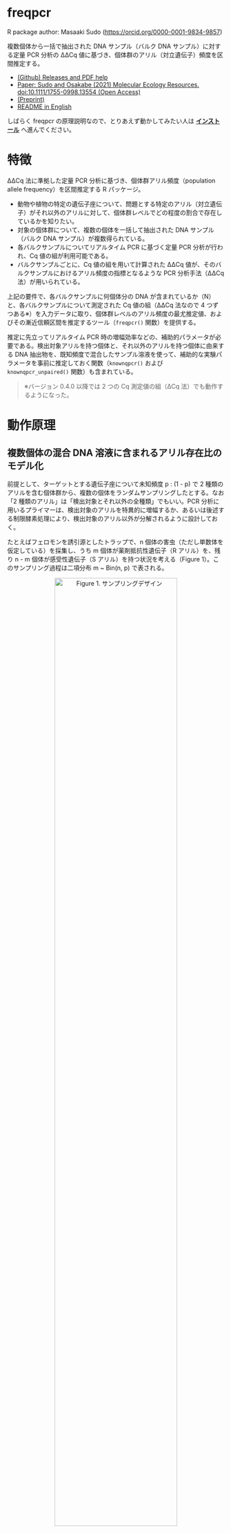 # freqpcr

R package author: Masaaki Sudo (https://orcid.org/0000-0001-9834-9857)

複数個体から一括で抽出された DNA サンプル（バルク DNA サンプル）に対する定量 PCR 分析の ΔΔCq 値に基づき、個体群のアリル（対立遺伝子）頻度を区間推定する。

* [(Github) Releases and PDF help](https://github.com/sudoms/freqpcr/releases/latest)
* [Paper: Sudo and Osakabe (2021) Molecular Ecology Resources. doi:10.1111/1755-0998.13554 (Open Access)]( https://doi.org/10.1111/1755-0998.13554)
* [(Preprint)](https://doi.org/10.1101/2021.01.19.427228)
* [README in English](https://github.com/sudoms/freqpcr/README.md)

しばらく freqpcr の原理説明なので、とりあえず動かしてみたい人は **[インストール](#インストール)** へ進んでください。

# 特徴

ΔΔCq 法に準拠した定量 PCR 分析に基づき、個体群アリル頻度（population allele frequency）を区間推定する R パッケージ。

* 動物や植物の特定の遺伝子座について、問題とする特定のアリル（対立遺伝子）がそれ以外のアリルに対して、個体群レベルでどの程度の割合で存在しているかを知りたい。
* 対象の個体群について、複数の個体を一括して抽出された DNA サンプル（バルク DNA サンプル）が複数得られている。
* 各バルクサンプルについてリアルタイム PCR に基づく定量 PCR 分析が行われ、Cq 値の組が利用可能である。
* バルクサンプルごとに、Cq 値の組を用いて計算された ΔΔCq 値が、そのバルクサンプルにおけるアリル頻度の指標となるような PCR 分析手法（ΔΔCq 法）が用いられている。

上記の要件で、各バルクサンプルに何個体分の DNA が含まれているか（N）と、各バルクサンプルについて測定された Cq 値の組（ΔΔCq 法なので 4 つずつある※）を入力データに取り、個体群レベルのアリル頻度の最尤推定値、およびその漸近信頼区間を推定するツール（`freqpcr()` 関数）を提供する。

推定に先立ってリアルタイム PCR 時の増幅効率などの、補助的パラメータが必要である。検出対象アリルを持つ個体と、それ以外のアリルを持つ個体に由来する DNA 抽出物を、既知頻度で混合したサンプル溶液を使って、補助的な実験パラメータを事前に推定しておく関数（`knownqpcr()` および `knownqpcr_unpaired()` 関数）も含まれている。

> ※バージョン 0.4.0 以降では 2 つの Cq 測定値の組（ΔCq 法）でも動作するようになった。


# 動作原理

## 複数個体の混合 DNA 溶液に含まれるアリル存在比のモデル化

前提として、ターゲットとする遺伝子座について未知頻度 p : (1 - p) で 2 種類のアリルを含む個体群から、複数の個体をランダムサンプリングしたとする。なお「2 種類のアリル」は「検出対象とそれ以外の全種類」でもいい。PCR 分析に用いるプライマーは、検出対象のアリルを特異的に増幅するか、あるいは後述する制限酵素処理により、検出対象のアリル以外が分解されるように設計しておく。

たとえばフェロモンを誘引源としたトラップで、n 個体の害虫（ただし単数体を仮定している）を採集し、うち m 個体が薬剤抵抗性遺伝子（R アリル）を、残り n - m 個体が感受性遺伝子（S アリル）を持つ状況を考える（Figure 1）。このサンプリング過程は二項分布 m \~ Bin(n, p) で表される。

<p align="center">
<img src="./vignettes/figures/freqpcr_vignette_fig01.png" style="width: 75%; height: 75%" alt="Figure 1. サンプリングデザイン" />
</p>

> Figure 1. バルクサンプルの生成過程。未知頻度 p : (1 - p) で 2 種類のアリル、たとえば R（薬剤抵抗性）と S（感受性）を含む個体群を対象に、トラップを仕掛けて個体を採集する。あるトラップで n 個体が得られたとき、これに含まれる R 個体の数は m ~ Bin(n, p) という確率変数で表現される。個体単位ではなくトラップ単位で DNA を一括抽出して定量 PCR 分析を行うと、個体の分離比 m : (n - m) ではなく、バルクサンプルにおけるアリル DNA の含有量である X_R, X_S がデータとして観測される。そこで freqpcr では p と X_R, X_S の関係を、m を潜在変数として介しつつモデル化する。

仮に個体別に遺伝子診断すれば m の値が直接求まるため、頻度 p の推定値や信頼区間を二項分布から計算できる。これが労力的に可能ならば、定量 PCR 分析を行って `freqpcr` を使う必要は特段ない。
しかし p が極めて小さいことが想定される場合、たとえば殺虫剤抵抗性の発達初期段階における R アリルの検出や、穀物の輸入検疫における遺伝子組換え種子の混入率調査などでは、十分に大きな採集数 n を確保しないと、サンプルに全く検出対象のアリルが含まれない（有効な推定値が得られない）可能性が高くなる。必要なサンプルサイズが数百に及ぶ場合、個体別に DNA を抽出して PCR で遺伝子診断を行う手間が増大する。

多数のサンプルから簡易に低頻度のアリルを検出するために、グループテスト（group testing）と呼ばれる統計手法が従来から用いられてきた。まず複数個体から一括で DNA を抽出して、バルクサンプル（bulk sample）と呼ばれるサンプル溶液を作る。通常のグループテストでは、検出対象のアリルを増幅する PCR 反応を行い、各バルクサンプルに少なくとも 1 個体は検出対象が含まれている（陽性）か、全く含まれず PCR 増幅されない（陰性）かを判定した結果を用いる。複数のバルクサンプルについて陽性／陰性である割合を求め、アリル頻度 p の信頼区間の上限を計算する統計手法が、幾つかの先行研究において提唱されている（たとえば Yamamura and Hino 2007）。

一方 `freqpcr` では、各バルクサンプルについて定量 PCR 分析を行い、アリルごとに含まれる DNA 量（Figure 1：変数 X_R, X_S）を定量する。アリル DNA 含有比の指標として、従来より定量 PCR 分析で用いられてきた ΔΔCq 値の概念を用い、それらのバルクサンプルが由来する個体群のアリル頻度の推定値、および信頼区間の上限と下限を最尤推定する。個体群アリル頻度が p であるときに Cq 値の観測結果を得る確率が、生成モデルとして書き下され、このときバルクサンプルごとに含まれるであろう陽性個体の数（m）は、直接観測できない潜在変数として扱われる。



### 個体あたり DNA 収量のばらつき：ガンマ分布およびベータ分布による近似


体サイズの変異や（トラップ上での）死後の DNA 分解といった要因により、バルクサンプルに含まれる個体あたりの DNA 収量は大きくばらつくことがある。`freqpcr` では、バルクサンプルに含まれる陽性個体数の不確実性（二項分布に従う）に加え、バルクサンプルに含まれるアリルごとの DNA 収量（Figure 1 および 2：変数 X_R, X_S）の不確実性を、ガンマ分布という確率分布で近似する手法を採用した。このアイデアについては [Sudo et al. (2021) Journal of Pesticide Science](https://www.jstage.jst.go.jp/article/jpestics/46/2/46_D20-064/_article/-char/en) に詳しい。

ガンマ分布は形状パラメータの設定次第で、生物遺体等において DNA がランダムに分解しており、個体あたり収量が大きくばらつく場合（指数分布）から、生体において DNA 収量が平均値の周りにほぼ正規分布する場合までを、統一的にモデルで表現できる。本パッケージに含まれる `freqpcr()` 関数を用いれば、ガンマ分布の形状パラメータ（k）もアリル頻度 p と同時に推定される。ユーザーは個体ごとの DNA 量のばらつき度合いを知らなくても、アリル頻度の頑健な推定値を得られる。

ガンマ分布が持つ好ましい性質の 1 つが「再生性」である。あるアリルに着目して、各個体が持つ DNA 量が独立にガンマ分布（等しい尺度パラメータを持つ）に従うならば、複数個体まとめたバルクサンプルに含まれる当該アリルの DNA 量もまた、単一のガンマ分布に従う（Figure 2 左）。


<p align="center">
<img src="./vignettes/figures/freqpcr_vignette_fig02.png" style="width: 50%; height: 50%" alt="Figure 2. 個体 DNA 収量のガンマ分布近似とアリル含有比のベータ分布による表現" />
</p>

> Figure 2.（左）バルクサンプルに含まれる R ないし S アリルの量は、1 個体 1 遺伝子座あたりの DNA 収量を、各アリルを持つ個体数分だけ足し合わせた量になる。図は単数体生物 6 個体から DNA 抽出したバルクサンプルにおいて、2 個体が R と仮定した場合である。個体あたりの DNA 収量がガンマ分布 Ga(k = 1, θ = 10^(-6)) に従う確率変数ならば、2 個体分に相当する R アリルの量は Ga(k = 2, θ = 10^(-6)) で表される。一方、4 個体分に相当する S アリルの量は Ga(k = 4, θ = 10^(-6)) に従う。（右）このときバルクサンプルに占める R アリルの割合、すなわち Y_R = X_R / (X_R + X_S) に相当する量は、ベータ分布 Beta(shape1 = 2, shape2 = 4) に従う。


さらにガンマ分布の性質から、バルクサンプル中に含まれる 2 種類のアリル量の比は、ベータ分布という確率分布に従う（Figure 2 右）。`freqpcr()` 関数の標準設定では 2 つのガンマ分布の代わりに、1 つのベータ分布を利用してアリルの含有比を表現する。これは推定の高速化（数秒以内に計算が完了する）に寄与する。

なお Figure 2 に示した DNA 収量（X_R, X_S）やアリル含有比（Y_R）は、各遺伝子型に該当する個体数 m が固定されたときの値であることに注意を要する。実際には m も確率変数なので m = (1, 2, ..., n-1) のそれぞれについて、Beta(m, n - m) の下で実際の Cq 値が観測される確率を求め、尤度関数を定義するのが `freqpcr` の仕様である。以下、Cq 値の組がどのような実験デザインで得られるかを述べてゆく。


---

## 定量 PCR 分析を用いたアリル頻度推定の原理：ΔΔCq 法と RED-ΔΔCq 法

1 つ 1 つのバルクサンプルに含まれる 2 種類のアリルの含有比、すなわちサンプルアリル頻度（sample allele frequency）を測定する実験手法として、現在の `freqpcr` パッケージでは

* RED-ΔΔCq 法：制限酵素によるサンプル前処理を伴う定量 PCR（Osakabe et al. 2017）
* アリル特異的なプライマーセットを用いた定量 PCR による ΔΔCq 法（Maeoka et al. 2020）

の 2 種類の定量 PCR 分析手法（Figures 3, 4）が公式にサポートされている。その他の ΔΔCq や ΔCq に準拠した分析プロトコルでも適用可能なものは多いと思われるので、共同研究のオファーがあれば歓迎する。


### RED-ΔΔCq 法


RED-ΔΔCq 法（ΔΔCq Method with Restriction Enzyme Digestion）では、ターゲット遺伝子座について未知頻度でアリルが混合されている DNA 溶液から、4 本のサンプルを分注する。異なる処理条件・プライマーセットでリアルタイム PCR を行い、ΔΔCq を計算して当該溶液のアリル混合比を求める（Figure 3）。Cq 値や ΔΔCq 値の定義自体は、一般的なリアルタイム PCR のそれら（e.g. Livak & Schmittgen 2001; Vandesompele et al. 2002）と同様である。

RED-ΔΔCq 法の PCR ではターゲット遺伝子座を、アリルとは無関係に増幅するプライマーセットが用いられる。よって DNA 抽出して得たバルクサンプル溶液をそのまま PCR に掛けるならば、(X_R + X_S) の和に相当する量の鋳型 DNA が含まれる。これが control sample である。

一方、分注した溶液の半分については PCR の前に制限酵素で処理し、ターゲット遺伝子座において片方のアリルだけを消去しておく。こちらが digested test sample である。S アリルのごく一部（z）だけが残るように制限酵素で切断すると、ターゲット遺伝子の鋳型量は (X_R + zX_S) 相当となる。従って digested test sample と control sample の鋳型量の商である (X_R + zX_S) / (X_R + X_S) が、z が小さければ R アリルのおよその存在頻度となる。


> 注：制限酵素で切断するアリルは R でも S でもよい。ただし推定精度を上げるためには、個体群において稀であると考えられるアリルを残す（多い方を分解する）とよい。たとえば地域に稀に存在する抵抗性を検出したければ、感受性遺伝子を制限酵素処理する。そのほうが実験処理間で Cq 値に大きな差が現れるようになり、定量 PCR の測定誤差にマスクされにくくなる。

たとえば Osakabe et al. (2017) は、ナミハダニの殺ダニ剤（エトキサゾール）抵抗性遺伝子を定量するために、サンプル溶液を 3 時間、Taq1 酵素で事前処理した。Taq1 は DNA 上の TCGA という塩基配列がある箇所を認識して切断する。エトキサゾール抵抗性はキチン合成酵素遺伝子（CHS1）の塩基配列 TCG ***A*** TT が TCG ***T*** TT に変異して生じるので、酵素処理するとターゲット遺伝子座について、感受性個体由来の DNA が切断されたサンプルを得る。

<p align="center">
<img src="./vignettes/figures/freqpcr_vignette_fig03.png" style="width: 50%; height: 50%" alt="Figure 3. RED-ΔΔCq 法に基づくサンプル中のアリル含有比の測定" />
</p>

> Figure 3. 定量 PCR 分析に基づくバルクサンプル中のアリル含有比の測定 (1) RED-ΔΔCq 法。異なる事前処理（制限酵素処理）を受けたサンプル間で鋳型 DNA 量を比較するための補正基準として、生物体内に一定量が存在する遺伝子（ハウスキーピング遺伝子）を対象とした PCR 増幅を並行して実施している。
> 
> ターゲットの遺伝子座についてもハウスキーピング遺伝子座についても、プライマーセットはアリルを問わずに増幅するものを用いる。ただし制限酵素処理を受けたサンプルでは、ターゲット遺伝子座に S アリルを持つ DNA 分子のみ、サイトが途中で切断されているため増幅対象から外れる。この鋳型 DNA 量の違いが R アリルの頻度、厳密には (X_R + zX_S) / (X_R + X_S) = Y_R + z(1−Y_R) として測定される。
> 
> この (X_R + zX_S) / (X_R + X_S) という値は図中で (X^TD / X^HD) として計算される Cq 値の差分に含まれるが、余計な係数 δ_T が入っている。これは (X^TD / X^HD) / (X^TW / X^HW) という指標を計算することでキャンセルされる。これを対数スケール（PCR のサイクル数）で表現すると Cq 値の「差分の差分」となり、すなわち ΔΔCq 値に他ならない。

ただし、digested test sample と control sample をそれぞれターゲット遺伝子について増幅した結果を、単純に割り算するだけ（Figure 3 の鋳型量でいうと (X^TD / X^TW) に相当する量）では上手く行かない。制限酵素処理に伴って、溶液の量や性質が不随意に変化しうるためだ（Figure 3 で係数 δ_B として表されている量である）。

そこで内部標準、典型的にはハウスキーピング遺伝子（Osakabe et al. 2017 では GAPDH）について増幅した結果（X^HD と X^HW に相当）を用いて、先に各サンプルの鋳型量を補正しておく。鋳型 DNA 量の比は Cq 値（サイクル数。対数スケールである）の差として表現されるので、digested test sample と control sample の各々について、(ターゲット遺伝子の Cq 値)−(ハウスキーピング遺伝子の Cq 値) を計算する。こうした Cq 値の差分（digested test sample では X^TD / X^HD、control sample では X^TW / X^HW に相当する量）のことを ΔCq という。

同じ処理を受けたサンプルでも、生体内での DNA コピー数は遺伝子座によって異なるかもしれない。それぞれ求めた ΔCq 値には、この差が係数 δ_T として残っている。余分な係数を含まない (X_R + zX_S) / (X_R + X_S) に相当する量を得るには、制限酵素あり・なしの条件間で ΔCq 値同士の差分を取ればよい。こうして得られる ΔΔCq 値すなわち (X^TD / X^HD) / (X^TW / X^HW) では、δ_B も δ_T もキャンセルされる。よって RED-ΔΔCq 法は検量線を必要とせず、検査対象である未知溶液のアリル含有比を測定できる。

なお (X_R + zX_S) / (X_R + X_S) は、z が未知な場合はバルクサンプル中のアリル頻度 Y_R = X_R / (X_R + X_S) そのものではなく、近似値である。そこで Osakabe et al. (2017) では、制限酵素処理を長時間行って z を極力小さくすることを推奨した。一方 `freqpcr()` を用いてアリル頻度を推定する場合、z のサイズが多少大きくても既知でさえあれば推定が可能である。むしろ z が小さすぎる（10^{-5} 以下）と、サンプルに R アリルが含まれていない際に「制限酵素処理あり、ターゲット遺伝子」の qPCR に要するサイクルが長すぎて、反応が立ち上がってこない恐れがある。 

### アリル特異的プライマーセットを用いた ΔΔCq 法

Osakabe et al. (2017) の RED-ΔΔCq 法を適用するには、ターゲット遺伝子座について片方のアリルに作用する制限酵素を見つけることが要件である。この制約を取り除くため Maeoka et al. (2020) において、アリル特異的なプライマーセットを用いた ΔΔCq 法による、アリル頻度の測定手法が提案された（Figure 4）。

<p align="center">
<img src="./vignettes/figures/freqpcr_vignette_fig04.png" style="width: 50%; height: 50%" alt="Figure 4. 一般的な ΔΔCq 法に基づくサンプル中のアリル含有比の測定" />
</p>

> Figure 4. 定量 PCR 分析に基づくバルクサンプル中のアリル含有比の測定：(2) アリル特異的プライマーセットを用いた ΔΔCq 法（Maeoka et al. 2020）。
> 
> こちらも (X^TD / X^HD) / (X^TW / X^HW) = Y_R + z(1 − Y_R) で抵抗性アリル頻度を近似する。ただし RED-ΔΔCq 法と異なり、テストサンプルと control sample では由来がそもそも異なるため δ_B は定義せず、代わりに control sample の鋳型 DNA 量を X'_R として記号自体を変えている。


アリル含有比が不明な test sample（制限酵素処理は不要である）の DNA 溶液から、2 本ほど分注してターゲット遺伝子とハウスキーピング遺伝子でリアルタイム PCR 増幅し、Cq 値を測定する。ただし今度は、ターゲット遺伝子を増幅するためのプライマーを、R アリルだけ特異的に増幅するように設計しておく。従ってハウスキーピング遺伝子では X^HD = (X_R + X_S) に相当する量が増幅対象だが、ターゲット遺伝子では X^TD = δ_T(X_R + zX_S) が増幅される。本法における z は、僅かに生じる非特異的な増幅の対象となる S アリルの割合である。

(X^TD / X^HD) には遺伝子座の間での鋳型 DNA 量の比、すなわち δ_T が未だ係数として掛かったままである。これを RED-ΔΔCq 法と同様、control sample を用いてキャンセルする。
アリル特異的プライマーセットを用いた ΔΔCq 法では、RED-ΔΔCq 法で用いられたコントロール、すなわち制限酵素処理を伴わないサンプル溶液自体の代わりに、確実に R と分かっている個体からの DNA 抽出液を control sample に用いる。典型的には、室内飼育で選抜した純系の R 個体を使う。

Control sample において、ハウスキーピング遺伝子では X^HW = X'_R 、ターゲット遺伝子では X^TW = δ_T X'_R が増幅される（反応液の由来が異なるので X ではなく X' としている）。つまり ΔCq 値を計算すれば、そのまま δ_T に相当する量が求められる。最終的に ΔΔCq の形に持ち込むことで、 (X^TD / X^HD) / (X^TW / X^HW) = (X_R + zX_S) / (X_R + X_S) に相当する量を得る。

### ΔCq 法によるアリル頻度の推定

なお δ_T のサイズが既知であれば、test sample だけをターゲット遺伝子とハウスキーピング遺伝子で増幅して X^TD と X^HD を得てから、δ_T に相当する量を差し引くことでもアリル頻度を推定できる。つまり ΔCq 法である。バージョン 0.4.0 において、X^TW と X^HW を欠いたデータセットも受け入れられる仕様に `freqpcr()` 関数が拡張された。

この場合 δ_T（引数 `targetScale`）および、測定された Cq 値が従う正規誤差の標準偏差 σ_c（`sdMeasure`）は、事前に既知頻度のサンプル溶液で推定しておく。下のセクションにある `knownqpcr()` もしくは `knownqpcr_unpaired()` 関数が使える。バルクサンプルの個数が極めて多ければ、未知数として `freqpcr()` 関数内部で推定することは不可能ではないが、よほどの理由がない限り固定値として代入すべきである。ただでさえ X^TW、 X^HW が無いことは推定時のデータ点が半分になることを意味しており、未知パラメータが多いと推定結果に大きなバイアスが生じる。

<p align="center">
<img src="./vignettes/figures/freqpcr_vignette_fig05.png" style="width: 50%; height: 50%" alt="Figure 4. 一般的な ΔΔCq 法に基づくサンプル中のアリル含有比の測定" />
</p>


> Figure 5. 定量 PCR 分析に基づくバルクサンプル中のアリル含有比の測定：(3) ΔCq 法。


## 複数バルクサンプルを用いたアリル頻度の区間推定

Osakabe et al. (2017) と Maeoka et al. (2020) の各論文では、各バルクサンプルに様々な条件でリアルタイム PCR を行い、計算した ΔΔCq 値を、そのバルクサンプルに占める当該アリルの含有比（点推定値）としている。一方 `freqpcr` パッケージは Cq 値に基づく個体群アリル頻度の区間推定を目指しているが、そのためには 1 個体群から取られたバルクサンプルが複数（N）必要である。

一箇所にトラップを複数設置して、トラップごとに DNA 抽出したものを 1 つのバルクサンプルとしてもよいし、あるいは多数の捕獲個体を n 個体ずつまとめて DNA 抽出してもよい。`freqpcr` ではバルクサンプルごとに個体数 n_h  (h = 1, 2, ..., N) が異なってもよいが、各バルクサンプルに何個体含まれるかの記録は必須である。

捕獲した総個体数が等しければ、サンプルを多く分割する（バルクサンプルあたりの個体数を少なくする）ほど信頼区間の幅は狭くなり、高い推定精度を得られる。しかし定量 PCR の検査数が増えるのでコストは増大する。バルクサンプルの分割数に応じた推定精度のシミュレーション結果は、[原著論文の Figure 4](https://onlinelibrary.wiley.com/doi/10.1111/1755-0998.13554#men13554-sec-0015-title) および [ESM1](https://onlinelibrary.wiley.com/doi/10.1111/1755-0998.13554#support-information-section) に示されている。

---

## 2 倍体の取扱いについて

`freqpcr` のモデル構造は、基本的には単数体生物を仮定している。すなわち各個体を構成する各細胞が 1 本の染色体を持ち、1 つのアリル DNA を含む。アリル頻度推定を行う `freqpcr()` 関数は `diploid` というオプション変数を持ち、初期設定は `diploid = FALSE` すなわち単数体であるとして、各個体の DNA 量をモデリングする。

通常の昆虫や脊椎動物は 2倍体、すなわち各細胞が 2 本の染色体を持つ。この場合、`diploid = TRUE` を設定して `freqpcr()` 関数を実行すれば、簡易的に 2 倍体生物を取り扱うことができる。

`freqpcr()` 関数では `N` という変数ベクトルを用いて、バルクサンプルを構成する個体の数を代入する。`diploid = TRUE` でも `diploid = FALSE` でも、`N` は染色体数ではなく個体数として代入する仕様である。たとえば `N = c(8, 8, 8, 6)` と代入すると、単数体であっても 2 倍体であっても合計 30 個体が採集され、これを 8 個体ずつ DNA 抽出したバルクサンプル溶液 3 本と、残る 6 個体を DNA 抽出した溶液 1 本という構成で分析されたことを意味する。

2 倍体生物における個体あたり DNA 収量のモデル表現を、現行の `freqpcr()` では簡略化していることに注意が必要である。詳細は元論文の Appendix S1 に記述されているが、端的にいうと同一個体が持つ 2 セットのアリルの定量が厳密ではない。

本来、2 倍体の 1 個体から得られるアリル DNA 量は、単数体当量のちょうど 2 倍である。とりわけヘテロ個体が持つ R アリルと S アリルの DNA 量は同一であるべきだが、この制約条件を置くとプログラムの計算量が著しく増大する。そこで「2 倍体生物を n 個体採集する」代わりに、「単数体生物を 2n 個体採集したことにする」トリックを用いた。これにより、同一個体から得られた 2 セット分のアリルの DNA 量が、それぞれのセットについて独立同時なガンマ分布に従うようになり、単数体と同じモデルを適用できる。本簡易推定法を用いることで、アリル頻度 p の最尤推定値（点推定値）には影響しないと考えられるが、信頼区間が本来の範囲よりも僅かに広く推定される。

---

## 連続な DNA 量を仮定した freqpcr モデルについて

（執筆中）


---


# 依存パッケージ

* R (>= 3.6)
* cubature (https://cran.r-project.org/package=cubature)

開発環境は Windows 10 上の R 3.6 だが、R 4.1.2 でも動作したとのこと。

# インストール

```R
install.packages("freqpcr", dependencies=TRUE)

library(freqpcr)
packageVersion("freqpcr")
```

もしくは

```R
library(remotes)
install_github("sudoms/freqpcr")

library(freqpcr)
packageVersion("freqpcr")
```

以下のようなエラーメッセージが出て、インストールに失敗することがある。

```R
** byte-compile and prepare package for lazy loading
Error: (converted from warning) package 'cubature' was built under R version 3.6.3
```

依存パッケージ 'cubature' が、[ユーザーの環境よりも新しいバージョンの R でコンパイルされている](https://github.com/r-lib/remotes/issues/403)場合に、このエラーが出る。
R のバージョンを素直に最新版にする、もしくは環境変数 `R_REMOTES_NO_ERRORS_FROM_WARNINGS="true"` を設定後、`install_github()` を再度走らせることで解消する。

```R
Sys.setenv(R_REMOTES_NO_ERRORS_FROM_WARNINGS="true")
install_github("sudoms/freqpcr")
```

# 使用法

```R
library(freqpcr)
```

## 変数・パラメータの一覧

P:
* 推定対象であるアリルの個体群に占める頻度

K:
* 対象個体群において、1 個体（単数体当量）あたりのアリル DNA 収量を近似するために用いられるガンマ分布の形状パラメータ

以下はリアルタイム PCR の実験系に依存するパラメータである。次に説明する `knownqpcr()` および `knownqpcr_unpaired()` 関数のいずれかを用いて、予め推定しておく。なお **太字** は `freqpcr()` の動作時にユーザーによる値の指定が必須のパラメータ、 ***太字かつ斜体*** は必須ではないが、可能な限り指定すべきパラメータである。特にバルクサンプルの数が少ない時に、`sdMeasure` を指定しないと推定結果が大きくずれる。


**EPCR**:
* PCR サイクルごとの増幅効率を表す正の実数。
* EPCR = 1 であるとき、鋳型 DNA が PCR 1 サイクルあたり 2 倍ずつ増える（リアルタイム PCR の慣習に従い、EPCR + 1 = 2 なので 2 倍と定義している）。

**zeroAmount**:

* （RED-ΔΔCq 法）ターゲットとする遺伝子座において、検出対象でない方のアリルを分解する制限酵素反応で、反応後もなお分解されなかったアリル DNA の残存率。

* （一般的な ΔΔCq 法において）アリル特異的な PCR プライマーセットを用いた PCR 反応で、極僅かに増幅されてしまう検出対象でない方のアリルの割合（検出対象アリルの鋳型量を 1 とした、鋳型値の相対値）。

* `freqpcr()` 関数の実行時には 0 以上 1 以下の実数として、ユーザーが指定する必要がある。

***sdMeasure***:

* 定量 PCR 分析における各 Cq (Ct) 値が従うランダム誤差（標準偏差の大きさ）。元論文で σ_c として表されている変数。リアルタイム PCR の実験誤差は Cq 値のスケールで概ね正規分布するようである（本研究の[原著論文の実験 1](https://onlinelibrary.wiley.com/doi/10.1111/1755-0998.13554#men13554-sec-0010-title) を参照せよ）。

***targetScale***:

* 同一サンプルから分注した等量の DNA 溶液において、ターゲットとする遺伝子座の DNA が（アリルに関係なく）、ハウスキーピング遺伝子の何倍存在するか。元論文で δ_T として表されている変数。

scaleDNA:

* 1 個体に含まれる（単数体当量の）ハウスキーピング遺伝子の平均的な DNA 量が、PCR 反応のスレッシュホールドに比べて何倍存在するか。PCR 1 サイクルでちょうど 2 倍に増える（`EPCR` = 1）ならば、`scaleDNA` = 0.5 のとき 1 サイクルの PCR でスレッシュホールドに達する。2^{10} = 1024 から類推できるように、`scaleDNA` = 10^{-6} であれば約 20 の Cq 値に相当する。
* なお `EPCR` が決まれば自ずと固定するため、`freqpcr()` 関数の引数には含まれない。

baseChange:

* RED-ΔΔCq 法において制限酵素処理を行う前後で、増幅可能なハウスキーピング遺伝子の鋳型量が何倍に変化するか（実験操作に伴う不随意な変化として）。元論文で δ_B として表されている変数。

* Maeoka et al. (2020) の方法や、その他のよくある ΔΔCq 法では、この変数は存在しない（※）。いずれの場合でも `freqpcr()` 関数の実行には不要であり、引数に含まれない（なぜ不要かというと、`freqpcr()` 関数は 4 つの Cq 値を 2 つの ΔCq に換算してから尤度関数に投入するためである。詳しくは[論文の数式 11](https://onlinelibrary.wiley.com/doi/10.1111/1755-0998.13554#men13554-disp-0014) を見てほしい）。


> ※これは、RED-ΔΔCq 法以外のあらゆる ΔΔCq 分析において baseChange が存在しないという意味ではない。制限酵素処理でなくても、実験水準間でハウスキーピング遺伝子の鋳型 DNA 量に、何らかの系統誤差を与えるような実験操作はあり得るので、そのような実験系の中には RED-ΔΔCq 法と同様の発想で `knownqpcr()` および `knownqpcr_unpaired()` 関数を使うべきものもあるだろう。


---


## knownqpcr() ないし knownqpcr_unpaired() 関数による実験パラメータの推定

[原著論文の実験 1](https://onlinelibrary.wiley.com/doi/10.1111/1755-0998.13554#men13554-sec-0010-title) に相当する。
用いるサーマルサイクラーや実験プロトコルごとにパラメータの値は変わるため、同じ生物の同じ遺伝子を検査する場合も各ラボで予め調べておく必要がある。まず「厳密にアリルの混合比が分かっている DNA 溶液」を複数の混合比で用意する。定量 PCR の一般的なプロトコルに従い、検出したいアリル（R）をもう 1 つのアリル（S）で、想定レンジの上限から下限に向けて段階希釈した系列を作ると良い。なお R 頻度 Y_R = 0 および Y_R = 1 の組み合わせを含めておくと、推定結果が安定しやすい。

**注：ここで使う混合 DNA 溶液は本番のサンプルと同様、ターゲット遺伝子だけでなくハウスキーピング遺伝子を含んでいる必要がある。確実な方法としてはたとえば R 系統と S 系統の各純系個体をそれぞれ集めて DNA を抽出した後、何らかの核酸定量法で濃度を合わせてから、2 系統の溶液を混合するとよい。**

これら既知混合比の溶液を定量 PCR 分析にかけて得た Cq 値を、`knownqpcr()` もしくは `knownqpcr_unpaired()` という関数のいずれかに入れることで、実験パラメータの最尤推定値を得る。


`knownqpcr()` と `knownqpcr_unpaired()` は同機能の関数で、データの形式で使い分ける。[詳細はパッケージの PDF ヘルプ](https://github.com/sudoms/freqpcr/releases/latest) を参照。

まず、説明のための疑似 Cq 値データを作る。

```R
# 例:当該アリルの頻度を 4 段階に変えた混合 DNA 溶液（各 4 反復）の Cq 値
# 以下のパラメータを仮定して疑似データを作成している。
# K:2, scaleDNA:1e-11, targetScale:1.5, baseChange:0.3, zeroAmount:1e-3,
# sdMeasure:0.3, and EPCR:0.95. 

A <- rep(1, 16)
trueY <- c(rep(0.1, 4), rep(0.25, 4), rep(0.5, 4), rep(1, 4))
housek0 <- c( 19.39, 19.78, 19.28, 19.58,  18.95, 19.91, 19.66, 19.96,
              20.05, 19.86, 19.55, 19.61,  19.86, 19.27, 19.59, 20.21 )
target0 <- c( 19.16, 19.08, 19.28, 19.03,  19.17, 19.67, 18.68, 19.52,
              18.92, 18.79, 18.8, 19.28,   19.57, 19.21, 19.05, 19.15 )
housek1 <- c( 21.61, 21.78, 21.25, 21.07,  22.04, 21.45, 20.72, 21.6,
              21.51, 21.27, 21.08, 21.7,   21.44, 21.46, 21.5, 21.8 )
target1 <- c( 24.3, 24.22, 24.13, 24.13,   22.74, 23.14, 23.02, 23.14,
              21.65, 22.62, 22.28, 21.65,  20.83, 20.82, 20.76, 21.3 )
d.cmp <- data.frame(A, trueY, housek0, target0, housek1, target1)
print(d.cmp)

```

knownqpcr() 関数による実験パラメータの推定手順を示す。
RED-ΔΔCq 分析の場合、4 種類の Cq 値を入力して関数を走らせる。

```R
# housek0: 制限酵素処理なしの溶液を、ハウスキーピング遺伝子について PCR 増幅
# target0: 制限酵素処理なし、ターゲット遺伝子座についてアリル問わずに増幅
# housek1: 制限酵素処理あり、ハウスキーピング遺伝子について増幅
# target1: 制限酵素処理あり、ターゲット遺伝子座についてアリル問わずに増幅
# および、
# 各溶液の正確なアリル頻度 trueY、
# 各溶液に溶け込んでいる鋳型 DNA 量の相対値 A（不明なら入れなくてもいい）を指定

result <- knownqpcr(housek0=d.cmp$housek0, target0=d.cmp$target0,
                    housek1=d.cmp$housek1, target1=d.cmp$target1,
                    trueY=d.cmp$trueY, A=d.cmp$A, verbose=FALSE)
print(result)
```

> なお上記 `A` という変数は「各反応液に溶け込んでいる鋳型 DNA 量の相対値」であり、推定される `scaleDNA` のサイズに影響する。本番の実験プロトコルに従い 1 個体から抽出・精製した溶液を、 1 回の PCR 検査のために分注したときの、ハウスキーピング遺伝子の鋳型 DNA 量が `A = 1` と考える。あくまで、そのように決めると便利という話である。面倒な場合は適当な基準を決めて、各反応液の核酸濃度を相対量で入力すればよい。既知濃度サンプルのデータ全体が `A` で定数倍されても、`freqpcr()` の動作には影響しない。さらに面倒ならば A を入力しなければ、デフォルト値で全部 1 として計算される。


制限酵素処理のあり・なしを含む Cq 値セットに対する `knownqpcr()` の実行結果は、以下のとおりである。


```R
> print(result)
$report
                                           Estimate         2.5%        97.5%
meanDNA (DNA content per unit)         1.032303e-06 2.703067e-07 3.942371e-06
targetScale (rel. DNA quantity)        1.410430e+00 1.273297e+00 1.562331e+00
baseChange (after digestion)           2.794355e-01 2.273153e-01 3.435062e-01
sdMeasure (Cq measurement error)       2.917063e-01 2.453065e-01 3.468826e-01
zeroAmount (residue rate of digestion) 2.943979e-06          NaN          NaN
EPCR (amplification per cycle)         1.016892e+00 8.860572e-01 1.167047e+00

$obj
$obj$par
     meanDNA  targetScale   baseChange    sdMeasure   zeroAmount         EPCR 
-13.78371847   0.34389439  -1.27498376  -1.23200783 -12.73574834   0.01675133 

$obj$value
[1] -11.96306

$obj$counts
function gradient 
     131       42 

$obj$convergence
[1] 0

$obj$message
NULL

$obj$hessian
                  meanDNA   targetScale    baseChange     sdMeasure    zeroAmount          EPCR
meanDNA     -1.528134e+03 -7.640668e+02 -7.640668e+02 -3.507992e-02 -3.655190e-03 -1.594965e+04
targetScale -7.640668e+02 -7.640668e+02 -3.820334e+02  1.005301e-02 -3.655189e-03 -8.030785e+03
baseChange  -7.640668e+02 -3.820334e+02 -7.640668e+02 -1.534473e-02 -3.655189e-03 -8.475267e+03
sdMeasure   -3.507992e-02  1.005301e-02 -1.534473e-02 -1.279982e+02 -1.135270e-04 -3.794450e-01
zeroAmount  -3.655190e-03 -3.655189e-03 -3.655189e-03 -1.135270e-04  5.669332e-05 -4.386265e-02
EPCR        -1.594965e+04 -8.030785e+03 -8.475267e+03 -3.794450e-01 -4.386265e-02 -1.673381e+05
```

\$report の表にある Estimate の値が、各パラメータの最尤推定量なので、`freqpcr()` の対応するパラメータにはこの値を入力する。

いっぽう、一般的な ΔΔCq 分析 や ΔCq 分析には「制限酵素あり」のデータはそもそも存在しない。この場合の `knownqpcr()` 関数に入力する Cq 値は全て test sample とみなし、`housek1` と `target1` の 2 種類を指定する。

```R
# housek1: 既知アリル混合比の DNA 抽出液をハウスキーピング遺伝子について増幅
# target1: 既知アリル混合比の DNA 抽出液をターゲット遺伝子座について、アリル特異的プライマーセットで増幅
# および、
# 各溶液の正確なアリル頻度 trueY、
# 各溶液に溶け込んでいる鋳型 DNA 量の相対値 A（不明なら入れなくてもいい）を指定

result <- knownqpcr(housek1=d.cmp$housek1, target1=d.cmp$target1,
                    trueY=d.cmp$trueY, A=d.cmp$A, verbose=FALSE)
print(result)
```

制限酵素処理のない Cq 値セットに対する `knownqpcr()` の実行結果

```R
Either the argument housek0 or target0 was not specified. 'baseChange' will not be estimated.
> print(result)
$report
                                           Estimate         2.5%        97.5%
meanDNA (DNA content per unit)         2.589957e-06 9.891933e-09 0.0006781161
targetScale (rel. DNA quantity)        1.361353e+00 1.173150e+00 1.5797478076
sdMeasure (Cq measurement error)       2.851344e-01 2.231756e-01 0.3642944311
zeroAmount (residue rate of digestion) 4.719578e-02 3.023157e-03 0.7367930610
EPCR (amplification per cycle)         8.213423e-01 4.619930e-01 1.4602021008

$obj
$obj$par
    meanDNA targetScale   sdMeasure  zeroAmount        EPCR 
-12.8638692   0.3084788  -1.2547947  -3.0534509  -0.1968153 

$obj$value
[1] -5.251762

$obj$counts
function gradient 
     179       64 

$obj$convergence
[1] 0

$obj$message
NULL

$obj$hessian
                  meanDNA   targetScale     sdMeasure    zeroAmount          EPCR
meanDNA     -1.094878e+03 -5.474388e+02  -0.011388938 -6.394412e+01 -1.086245e+04
targetScale -5.474388e+02 -5.474388e+02   0.003829054 -6.394412e+01 -5.565839e+03
sdMeasure   -1.138894e-02  3.829054e-03 -63.996724661  2.184605e-03 -7.722916e-02
zeroAmount  -6.394412e+01 -6.394412e+01   0.002184605 -1.453793e+01 -6.826460e+02
EPCR        -1.086245e+04 -5.565839e+03  -0.077229159 -6.826460e+02 -1.079955e+05
```

表の見方は同じだが、今度は `baseChange` が推定されないことに注意。また `zeroAmount` は、`housek0` と `target0` のデータが無い場合の推定精度があまり高くない。これを改善するには、Y_R の値が小さい（S が多い）混合比を多めに用意する必要がある。

### 対応のない既知頻度の混合 DNA 溶液：knownqpcr_unpaired() による実験パラメータ推定

さらに予備実験のデザインによっては、同じ混合 DNA 溶液について（制限酵素あり or なし）（ハウスキーピング or ターゲット遺伝子）の 4 条件の Cq 値が、常にセットで測定されているとは限らない。たとえば Osakabe et al. (2017) では R:S = 1:0 の混合比でのみ、制限酵素処理なしの条件が設定されている。
この場合 `knownqpcr_unpaired()` 関数を用いることで、対応関係のない Cq 値データからも実験パラメータを測定することができる。

```R
A <- rep(1, 16)
trueY <- c(rep(0.1, 4), rep(0.25, 4), rep(0.5, 4), rep(1, 4))
housek0 <- c( 19.39, 19.78, 19.28, 19.58,  18.95, 19.91, 19.66, 19.96,
              20.05, 19.86, 19.55, 19.61,  19.86, 19.27, 19.59, 20.21 )
target0 <- c( 19.16, 19.08, 19.28, 19.03,  19.17, 19.67, 18.68, 19.52,
              18.92, 18.79, 18.8, 19.28,   19.57, 19.21, 19.05, 19.15 )
housek1 <- c( 21.61, 21.78, 21.25, 21.07,  22.04, 21.45, 20.72, 21.6,
              21.51, 21.27, 21.08, 21.7,   21.44, 21.46, 21.5, 21.8 )
target1 <- c( 24.3, 24.22, 24.13, 24.13,   22.74, 23.14, 23.02, 23.14,
              21.65, 22.62, 22.28, 21.65,  20.83, 20.82, 20.76, 21.3 )

# （制限酵素あり or なし）（ハウスキーピング or ターゲット遺伝子）の 4 条件が
# ペアワイズに揃っていないデータセットは "long" 形式で準備する。
# たとえば制限酵素なし（Digest == 0）のサンプルが、trueY == 1 の場合しか
# 存在しなかったとする。
d.long.all <- data.frame(
    trueY=rep(trueY, 4), Digest=c(rep(0, 16 + 16), rep(1, 16 + 16)),
    Gene=c(rep(0, 16), rep(1, 16), rep(0, 16), rep(1, 16)),
    A=rep(1, 16*4), Cq=c(housek0, target0, housek1, target1) )
d.long <- d.long.all[d.long.all$Digest == 1 | d.long.all$trueY == 1, ]
print(d.long)
```

上で作った "long" 形式の Cq 値測定データは、以下のようなフォーマットである。

```R
> print(d.long)
   trueY Digest Gene A    Cq
13  1.00      0    0 1 19.86
14  1.00      0    0 1 19.27
15  1.00      0    0 1 19.59
16  1.00      0    0 1 20.21
29  1.00      0    1 1 19.57
30  1.00      0    1 1 19.21
31  1.00      0    1 1 19.05
32  1.00      0    1 1 19.15
33  0.10      1    0 1 21.61
34  0.10      1    0 1 21.78
35  0.10      1    0 1 21.25
36  0.10      1    0 1 21.07
37  0.25      1    0 1 22.04
38  0.25      1    0 1 21.45
39  0.25      1    0 1 20.72
40  0.25      1    0 1 21.60
41  0.50      1    0 1 21.51
...
（続く行は全て Digest = 1 つまり制限酵素処理ありのデータとなる）
```

`knownqpcr_unpaired()` の使用手順は以下のとおりである。

```R
result <- knownqpcr_unpaired(   Digest=d.long$Digest, Gene=d.long$Gene,
                                trueY=d.long$trueY, Cq=d.long$Cq, A=d.long$A   )
```

The `knownqpcr_unpaired()` function can be used to measure the experimental parameters even from Cq dataset with such incomplete design.

> `knownqpcr_unpaired()` と `freqpcr()` の本質的な使い分けは、単にユーザーが用意したデータ形式が「縦持ち long」か「横持ち wide」かの違いである。上に上げたコードは実験計画でいうところの incomplete design だが、実は単なる「欠測値あり」とみなして Cq 値データの欠けた部分を `NA` で埋めてから `freqpcr()` を使うことも可能である（同一サンプルのデータがベクトルの同位置に揃う必要はある）。

---

## 続いて、ダミー実験データの Cq 値を生成するためのパラメータを定義する

```R
P <- 0.15
K <- 4
targetScale <- 1.2
sdMeasure <- 0.2
scaleDNA <- 1e-06
baseChange <- 0.2
EPCR <- 0.97
zeroAmount <- 0.0016
```

## デモ実行用にダミーの Cq 値測定データを作る

合計 32 個体が採集されており（単数体生物であるとする）、8 個体ずつまとめて DNA 抽出したバルクサンプルが 4 つ得られているものとする。
`freqpcr` パッケージに用意されている `make_dummy()` 関数で、このようなバルクサンプルに定量 PCR を行って得た Cq 値の測定データを擬似的に生成できる。上で `K <- 4; scaleDNA <- 1e-06` と定めたので、形状パラメータが 4、尺度パラメータが 10^(-6) のガンマ分布に従う乱数として、各個体の DNA 量が生成される。

```R
dmy_cq <- make_dummy(   rand.seed=71, P=P, K=K, ntrap=4, npertrap=8,
                        scaleDNA=scaleDNA, 
                        targetScale=targetScale, 
                        baseChange=baseChange,
                        EPCR=EPCR, 
                        zeroAmount=zeroAmount,
                        sdMeasure=sdMeasure, 
                        diploid=FALSE   )
print(dmy_cq)
```

実行結果はデータフレーム形式ではなく、`CqList` という独自形式（S4 クラス）にまとめられている。

```R
# 8 個体ずつからなる 4 つのバルクサンプルを模したデータ。詳しくは割愛するが 
# DCW, DCD が ΔCq 値、deldel がその ΔΔCq 値である。RFreqMeasure と ObsP は
# いずれも (1 + EPCR)^(-ΔΔCq) として計算されるサンプルアリル頻度の点推定値。
# ただしこの値は原理的に 1 を超えうるので、1 を超えないよう制限を掛けた値が
# ObsP である。

> print(dmy_cq)
An object of class "CqList"
Slot "N":
[1] 8 8 8 8

Slot "m":
     [,1] [,2] [,3] [,4]
[1,]    1    1    1    0
[2,]    7    7    7    8

Slot "xR":
[1] 2.661931e-06 6.163087e-06 3.199384e-06 0.000000e+00

Slot "xS":
[1] 2.216434e-05 3.163697e-05 3.221190e-05 4.018694e-05

Slot "housek0":
[1] 15.52662 14.86406 15.09659 14.84089

Slot "target0":
[1] 15.61207 14.80267 14.53848 14.85648

Slot "housek1":
[1] 17.85924 17.04084 17.54948 17.38438

Slot "target1":
[1] 21.08799 19.55396 20.92745 26.29820

Slot "DCW":
[1]  0.08544953 -0.06139074 -0.55811003  0.01559466

Slot "DCD":
[1] 3.228745 2.513126 3.377968 8.913814

Slot "deldel":
[1] 3.143296 2.574517 3.936078 8.898219

Slot "RFreqMeasure":
[1] 0.11868765 0.17453873 0.06933585 0.00239759

Slot "ObsP":
[1] 0.11868765 0.17453873 0.06933585 0.00239759

Slot "rand.seed":
[1] 71
```


## freqpcr() 関数を用いた推定


上で得られたダミーデータ `dmy_cq` から、最低限 `N`、`housek0`、`target0`、`housek1`、および `target1` を取り出して `freqpcr()` 関数の入力に用いることで、アリル頻度の推定を手元の R 環境で試すことができる。ユーザーが自分のデータを与える場合、`N` は自然数ベクトル、`housek0` から `target1` までは Cq 値の実数ベクトルとして、全て同じ長さ（＝バルクサンプルの個数）のベクトルを与える。

実際にアリル頻度の推定を行うコマンドは以下のとおり。

```R
# S4 のスロットから値を通常のベクトルとして取り出すには $ でなく @ でアクセスする。
N <- dmy_cq@N
housek0 <- dmy_cq@housek0
target0 <- dmy_cq@target0
housek1 <- dmy_cq@housek1
target1 <- dmy_cq@target1

# ベータ分布モデルによる推定を実施、単数体を仮定、計算ステップの詳細出力あり。
result <- freqpcr(  N=N, housek0=housek0, target0=target0,
                    housek1=housek1, target1=target1,
                    EPCR=EPCR, zeroAmount=zeroAmount, # 固定値を指定（後述）
                    beta=TRUE, diploid=FALSE, print.level=2  )
print(result)
```

### freqpcr() 関数の結果

実行結果は、以下のように表示される。Fixed parameter については SE と信頼区間は出力されない。`nlm()` によるパラメータ最適化の生の結果は "obj" スロットに保存されている。ヘシアンの対角成分から求めた SE で Wald 信頼区間が計算される。"code" は `nlm()` の終了ステータスで "iterations" が収束までの計算回数である。

```R
> print(result)
An object of class "CqFreq"
Slot "report":
                                    Estimate Fixed  (scaled) (scaled.SE)       2.5%       97.5%
P (R-allele frequency)            0.09773189     0 -2.222684  0.60914923 0.03178086   0.2633220
K (gamma shape parameter)        20.92728471     0  3.041054  1.83522515 0.57354355 763.5884712
targetScale (rel. DNA quantity)   1.11922896     0  0.112640  0.08911953 0.93985370   1.3328388
sdMeasure (Cq measurement error)  0.20973065     0 -1.561931  0.32845070 0.11017528   0.3992451
EPCR (amplification per cycle)    0.97000000     1        NA          NA         NA          NA

Slot "obj":
$minimum
[1] 6.094915

$estimate
[1] -2.222684  3.041054  0.112640 -1.561931

$gradient
[1] -3.400973e-05 -8.275889e-05 -5.170087e-05  8.878422e-05

$hessian
            [,1]        [,2]       [,3]       [,4]
[1,]  2.71023719  0.05094362   1.168535 -0.1766756
[2,]  0.05094362  0.37630056   2.045198 -0.6539723
[3,]  1.16853469  2.04519835 147.389558  6.4578190
[4,] -0.17667556 -0.65397228   6.457819 11.1504636

$code
[1] 1

$iterations
[1] 12


Slot "cal.time":
   user  system elapsed
   0.72    0.15    0.88
```

また、たとえば K の値も分かっており、固定値で入れればいい場合には、以下のような指定方法となる。

```R
result <- freqpcr(  N=N, housek0=housek0, target0=target0,
                    housek1=housek1, target1=target1,
                    K = 1,
                    EPCR=EPCR, zeroAmount=zeroAmount, beta=TRUE, print.level=1  )
```

もしも ΔΔCq 法ではなく ΔCq 法に準拠した分析であれば、`housek0` および `target0` を指定しない。なお `housek0` および `target0` が無い場合は `EPCR`, `zeroAmount` に加えて `targetScale` と `sdMeasure` も固定値で与えることが強く推奨される。

```R
result <- freqpcr(  N=N, housek1=housek1, target1=target1,
                    targetScale=1.2, sdMeasure=0.2,
                    EPCR=EPCR, zeroAmount=zeroAmount, beta=TRUE, print.level=1  )
```

その他のオプションはパッケージの PDF ヘルプに網羅されている。
なお `freqpcr` の原著論文でその挙動が調べられているように、ベータ分布を使うか 2 つのガンマ分布を使うかの選択が可能である。デフォルトは `freqpcr(..., beta=TRUE, ...)` で、ベータ分布を使うモデルに従って最尤推定が実行される。個体群アリル頻度 p の推定が目的ならば、ほとんどすべてのケースで `beta=TRUE` が、実行速度および区間推定の成功率（バルクサンプルの数が少ないと、最尤推定値は出るが信頼区間の計算に失敗することがある）で圧倒的に有利となる。

## freqpcr() 関数の引数を指定する方法

未知頻度溶液について本番解析を `freqpcr()` 関数で実行するには、まずバルクサンプルごとの構成個体数と Cq 値の観測データが必要である。RED-ΔΔCq 法および ΔΔCq 法に準拠した分析では `N`, `housek0`, `target0`, `housek1`, `target1` が、ΔCq 法に準拠した分析では `N`, `housek1`, `target1` を投入する。つまり得られた Cq 値は一通り使えばいい。ただしこれらのベクトルの長さは同じでなければならない。

実験関連のパラメータについては、`zeroAmount` は、先に調べた固定値を常に与えねばならない。`zeroAmount` は原理的に `freqpcr()` 関数内では推定できない上に、適当なデフォルト値をパッケージ側で与えると p の推定結果に大きく影響してしまう。従って、ユーザーが `knownqpcr()` 等で調べておいた正しい値を与える必要がある。

> ここまでのデータやパラメータは、未指定だとそもそも動作しない。その他の変数はオプションであり、「***ユーザーが値を指定した場合には固定値となり、指定しなかったものを未知変数として最尤推定の対象とする***」仕様である。

PCR の増幅効率である `EPCR` は原理上は `freqpcr()` 内部で推定可能だが、モデルの構造上、ここが未知だと最尤推定が不安定になる。特段の理由がない限り、ユーザーが `knownqpcr()` 等で測った結果を固定値で与えるべきである。

`targetScale` および `sdMeasure` は、バルクサンプルの個数（1 つのバルクサンプルに何個体含まれるかではなく、バルクサンプルが何個あるか）が十分であれば、`freqpcr()` 内でも推定できる。ただし固定値を強く推奨する。バルクサンプルの数が少ないときの推定結果が安定することに加え、最尤推定すべき未知変数の数が減るため、プログラムの動作速度が改善する。

未知変数であることを示す方法は、2 通り用意されている。

1. `freqpcr()` の実行コマンドにその引数を記載しないという形で、暗黙に示す

1. `freqpcr(..., K=NULL, ...)` のような形で、その変数の値が NULL である（値がない）ことを明記

どちらも結果は同様となる。記述が簡単なのは前者だが、明示的に未知変数であることを見せたい場合には、後者も有力な選択肢である。
上に示したコード例では `EPCR` と `zeroAmount` の値は、ユーザーが指定している。一方、`P`、`K`、`targetScale`、および `sdMeasure` は明記されておらず、暗黙的に未知変数として推定対象となる。

> 注：`EPCR` は上に述べた規則の例外である。明示的に `EPCR=NULL` と記載しない限り、デフォルト値 0.99 が入力されたものとして `freqpcr()` の推定プロセスが走る。実運用では `knownqpcr()` 等で調べた値を入れることを強く推奨する。

# 技術的な問題

## 推定に必要なサンプルサイズについて

[論文](https://onlinelibrary.wiley.com/doi/10.1111/1755-0998.13554#men13554-sec-0015-title)に書かれているように、想定される p のレンジに応じて必要サンプル数が変化する。数値実験で調べた大まかな目安だが、採集個体総数（単数体当量）を `ntotal` として、`ntotal` > 3/p を確保すると、区間推定がほぼ成功するようになる。このときの 95% 信頼区間はおおむね [p/3, 3p] の範囲に収まる。

この `ntotal` > 3/p という目安は、いわゆる「3 の法則」として知られてきた経験則に一致する。「3 の法則」は「採集してきたサンプルの中に、少なくとも 1 つの陽性サンプルが含まれていることがほぼ確実となる」条件を表すものである。サンプルが全部陰性だと p の点推定値が 0、つまり頻度についてはとにかく少ないだろうとしか言えなくなるので、`freqpcr()` で最低限集めるべきサンプルサイズの目安としては、心情的に納得できる。

さらに 2 倍、すなわち `ntotal` > 6/p を確保すると、95% 両側信頼区間はおよそ [p/2, 2p] まで狭まるため、実用的には十分な精度が得られると考えられる。これは、たとえば p = 0.01 であるとき、単数体生物であれば 300 個体ないし 600 個体、2倍体であれば 150 ないし 300 個体が採集目標となることを意味する。

## target1 の Cq 値だけ頻繁に欠測が発生する場合の扱い

個体群の R アリルの頻度が小さい場合、全く R アリルが含まれないバルクサンプルがしばしば発生する。かつ RED-ΔΔCq 法において制限酵素処理の時間が長すぎると、残存率 z に相当する値が極めて小さくなる。これらの条件が重なると、リアルタイム PCR においてサーマルサイクラーにセットした最大サイクル数を経ても、反応が立ち上がらないことがある。すなわち `target1` （制限酵素処理ありのサンプルでターゲット遺伝子を増幅）の Cq 値だけがしばしば欠測となる。

とっさに思いつくのが、Cq 値の得られなかったサンプルを捨てて残りを `freqpcr()` に投入する案だ。が、これは適切でない可能性がある。反応が立ち上がったサンプルだけを選ぶ行為自体が、R 個体の含まれたサンプルを恣意的に選別する効果を持ってしまうためである。

この場合の現実的な解決としては、[論文の数式 11](https://onlinelibrary.wiley.com/doi/10.1111/1755-0998.13554#men13554-disp-0014) が使える。式の下のほう δτ_h^D において x_R = 0 とおくと、正規分布 N(-ln(δ_Tz)/ln(1+η), 2δ_c^2) に従うことが分かる。 δτ_h^D とは `target1` と `housek1` の差分に他ならない。つまり当該バルクサンプルの `housek1` の計測値に `-log(targetScale*zeroAmount)/log(1+EPCR)` を足した値が、`target1` の期待値である。

たとえば `EPCR = 0.9, zeroAmount = 0.00005, targetScale = 0.6, sdMeasure = 0.4` のときに、 `housek1 <- c(25.0, 26.0, 25.5)` かつ `target1 <- c(35.3, NA, 34.9)` だったとする。つまり 2 つ目のバルクサンプルで `target1` が欠測している。このとき `-log(targetScale*zeroAmount)/log(1+EPCR)` を計算すると -log(0.6*0.00005)/log(1+0.9) = 16.22536 である。つまり `target1` に挿入すべき値は 26.0+16.22536 = 42.2 となる。

実際にはこの値だけ決め打ちすると、結果の妥当性が担保されない。なので、実際に `target1` に挿入する値を 42.2 +- 10 程度の範囲で振りながら `freqpcr()` で推定を行い、アリル頻度 P の推定値が妥当な範囲に収束することを示してやるとよい。

```R
# target1[2] に妥当な推定値を入れてみる（その他のデータは適当に作ったダミー）。
x <- 16.2
N <- c(20, 20, 20)
housek0 <- c(20.5, 25.0, 25.6)
target0 <- c(20.5, 25.5, 26.5)
housek1 <- c(25.0, 26.0, 25.5)
target1 <- c(35.3, 26.0 + x, 34.9)
result <- freqpcr(  N=N, housek0=housek0, target0=target0,
                    housek1=housek1, target1=target1,
                    EPCR=0.9, zeroAmount=0.00005, targetScale=0.6, 
                    sdMeasure=0.4, beta=TRUE, diploid=TRUE, print.level=1  )

# 妥当な推定値から 10 増やしてみる
x <- 16.2 + 10
target1 <- c(35.3, 26.0 + x, 34.9)
result <- freqpcr(  N=N, housek0=housek0, target0=target0,
                    housek1=housek1, target1=target1,
                    EPCR=0.9, zeroAmount=0.00005, targetScale=0.6,
                    sdMeasure=0.4, beta=TRUE, diploid=TRUE, print.level=1  )
```

妥当な `target1` の推定値 `26.0 + 16.2` を入れた場合でも、試しに 10 増やして `26.0 + 16.2 + 10` を代入した場合でも、P の推定値は 0.02109 (0.004846--0.08709) および 0.02103 (0.004831--0.08682) となり、妥当かつ大差ないことが分かるので、安心して妥当な推定値を採用すればいい。

ただし、上記の推定時には `sdMeasure` と `targetScale` の値を必ず、既知パラメータとして固定すること。さもないと推定値が大幅にずれてしまう。

> 上記の手法は論文には書かれていないため、学術的な検証を今後要する。また自動で計算する機能は現行の `freqpcr()` には実装されていない。

# リンク

* 最新のリリースの PDF ヘルプは以下にある https://github.com/sudoms/freqpcr/releases/latest

* モデル紹介論文（京都大学の刑部正博先生との共著） https://doi.org/10.1111/1755-0998.13554 
<br>
Sudo, M., & Osakabe, M. (2021). freqpcr: Estimation of population allele frequency using qPCR ΔΔCq measures from bulk samples. Molecular Ecology Resources, 00, 1–14. Creative Commons Attribution 4.0 International (CC BY 4.0) 

* 上記のプレプリント（bioRxiv） https://doi.org/10.1101/2021.01.19.427228

* 論文で推定精度の評価に用いたシミュレーションの出力データ (v0.3.1 を使用) は https://figshare.com/collections/freqpcr/5258027

* Mite data set from Osakabe et al. (2017) https://figshare.com/articles/dataset/freqpcr_data_tables/16870816


# R パッケージの引用方法

引用情報は R 上で以下を実行

```R
citation("freqpcr")
```


# 作者

須藤正彬（農研機構）

Masaaki Sudo (https://orcid.org/0000-0001-9834-9857)

National Agriculture and Food Research Organization (NARO), Japan


# R パッケージの配布ライセンス

GNU GPL (>= 3)

    This program is free software: you can redistribute it and/or modify
    it under the terms of the GNU General Public License as published by
    the Free Software Foundation, either version 3 of the License, or
    (at your option) any later version.

    This program is distributed in the hope that it will be useful,
    but WITHOUT ANY WARRANTY; without even the implied warranty of
    MERCHANTABILITY or FITNESS FOR A PARTICULAR PURPOSE.  See the
    GNU General Public License for more details.

    You should have received a copy of the GNU General Public License
    along with this program.  If not, see <http://www.gnu.org/licenses/>.

数値積分に用いる `cubature` パッケージが GPL であるため準拠している。

# パッケージの履歴
* v0.4.0 (2021.12.xx) Vignette and Japanese readme were added.
* v0.3.5 (2021.02.17) Fixed: "Lapack routine dgesv: system is exactly singular" in knownqpcr() when Cq contained NAs
* v0.3.4 (2021.02.16) Released version of 0.3.3 (the code did not change)
* v0.3.3 (2021.02.13) Continuous distribution in sample allele ratio was supported. knownqpcr() function now officially accepts missing Cq observations (NA).
* v0.3.2 (2021.01.29) Fixed: R version ~~2.14~~ -> 3.6 and higher
* v0.3.1 (2021.01.20) First published (first draft of the preprint)

# 当ページの引用文献
* Livak, Kenneth J., & Schmittgen, T. D. (2001). Analysis of relative gene expression data using real-time quantitative PCR and the 2-ΔΔCT method. Methods, 25(4), 402–408.
* Maeoka, A., Yuan, L., Itoh, Y., Saito, C., Doi, M., Imamura, T., Yamaguchi, T., Imura, T., & Osakabe, M. (2020). Diagnostic prediction of acaricide resistance gene frequency using quantitative real-time PCR with resistance allele-specific primers in the two-spotted spider mite Tetranychus urticae population (Acari: Tetranychidae). Applied Entomology and Zoology, 55, 329–335. https://doi.org/10.1007/s13355-020-00686-7
* Osakabe, M., Imamura, T., Nakano, R., Kamikawa, S., Tadatsu, M., Kunimoto, Y., & Doi, M. (2017). Combination of restriction endonuclease digestion with the ΔΔCt method in real-time PCR to monitor etoxazole resistance allele frequency in the two-spotted spider mite. Pesticide Biochemistry and Physiology, 139, 1–8. https://doi.org/10.1016/j.pestbp.2017.04.003
* Sudo, M., & Osakabe, M. (2021). freqpcr: Estimation of population allele frequency using qPCR ΔΔCq measures from bulk samples. Molecular Ecology Resources, 00, 1– 14. https://doi.org/10.1111/1755-0998.13554 
* Sudo, M., Yamamura, K., Sonoda, S., & Yamanaka, T. (2021). Estimating the proportion of resistance alleles from bulk Sanger sequencing, circumventing the variability of individual DNA. Journal of Pesticide Science, 46(2), 1–8. https://doi.org/10.1584/jpestics.D20-064
* Vandesompele, J., De Preter, K., Pattyn, F., Poppe, B., Van Roy, N., De Paepe, A., & Speleman, F. (2002). Accurate normalization of real-time quantitative RT-PCR data by geometric averaging of multiple internal control genes. Genome Biology, 3(7), 1–12.
* Yamamura, K., & Hino, A. (2007). Estimation of the proportion of defective units by using group testing under the existence of a threshold of detection. Communications in Statistics—Simulation and Computation, 36(5), 949–957.
